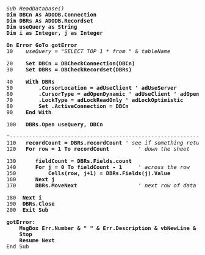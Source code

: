 <pre>
<em>Sub ReadDatabase()</em>
<b>Dim DBCn As ADODB.Connection</b>
<b>Dim DBRs As ADODB.Recordset</b>
<b>Dim useQuery as String</b>
<b>Dim i as Integer, j as Integer</b>

<b>On Error GoTo gotError</b>
10    <em>useQuery = "SELECT TOP 1 * from " & tableName</em>

20    <b>Set DBCn = DBCheckConnection(DBCn)</b>
30    <b>Set DBRs = DBCheckRecordset(DBRs)</b>

40    <b>With DBRs</b>
50        <b>.CursorLocation = adUseClient ' adUseServer</b>
60        <b>.CursorType = adOpenDynamic ' adUseClient ' adOpenStatic ' adOpenDynamic ' adOpenForwardOnly</b>
70        <b>.LockType = adLockReadOnly ' adLockOptimistic</b>
80        <b>Set .ActiveConnection = DBCn</b>
90    <b>End With</b>

100   <b>DBRs.Open useQuery, DBCn</b>

'----------------------------------------------------------------------------------------
110   <b>recordCount = DBRs.recordCount</b> <em>' see if something returned</em>
120   <b>For row = 1 To recordCount</b>         <em>' down the sheet</em>
        
130      <b>fieldCount = DBRs.Fields.count</b>
140      <b>For j = 0 To fieldCount - 1</b>     <em>' across the row</em>
150          <b>Cells(row, j+1) = DBRs.Fields(j).Value</b>
160      <b>Next j</b>
170      <b>DBRs.MoveNext</b>                   <em>' next row of data</em>
        
180  <b>Next i</b>
190  <b>DBRs.Close</b>
200  <b>Exit Sub</b>
    
<b>gotError:</b>
    <b>MsgBox Err.Number & " " & Err.Description & vbNewLine & vbNewLine & "Error on line: " & Erl, Title:=" "</b>
    <b>Stop</b>
    <b>Resume Next</b>
End Sub
